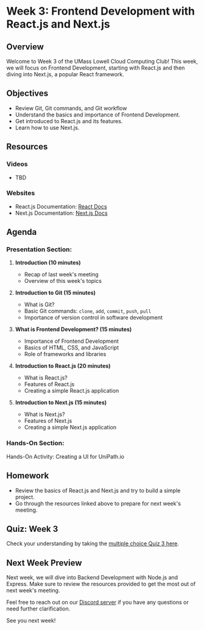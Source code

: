 # Week 3: Frontend Development with React.js and Next.js

## Overview

Welcome to Week 3 of the UMass Lowell Cloud Computing Club! This week, we will focus on Frontend Development, starting with React.js and then diving into Next.js, a popular React framework.

## Objectives

- Review Git, Git commands, and Git workflow
- Understand the basics and importance of Frontend Development.
- Get introduced to React.js and its features.
- Learn how to use Next.js.

## Resources

### Videos

- TBD

### Websites

- React.js Documentation: [React Docs](https://react.dev/learn)
- Next.js Documentation: [Next.js Docs](https://nextjs.org/docs)

## Agenda

### Presentation Section:

1. **Introduction (10 minutes)**
    - Recap of last week's meeting
    - Overview of this week's topics

2. **Introduction to Git (15 minutes)**
    - What is Git?
    - Basic Git commands: `clone`, `add`, `commit`, `push`, `pull`
    - Importance of version control in software development

3. **What is Frontend Development? (15 minutes)**
    - Importance of Frontend Development
    - Basics of HTML, CSS, and JavaScript
    - Role of frameworks and libraries

4. **Introduction to React.js (20 minutes)**
    - What is React.js?
    - Features of React.js
    - Creating a simple React.js application

5. **Introduction to Next.js (15 minutes)**
    - What is Next.js?
    - Features of Next.js
    - Creating a simple Next.js application

### Hands-On Section:

Hands-On Activity: Creating a UI for UniPath.io

## Homework

- Review the basics of React.js and Next.js and try to build a simple project.
- Go through the resources linked above to prepare for next week's meeting.

## Quiz: Week 3

Check your understanding by taking the [multiple choice Quiz 3 here](./Quiz%203.md).

## Next Week Preview

Next week, we will dive into Backend Development with Node.js and Express. Make sure to review the resources provided to get the most out of next week's meeting.

Feel free to reach out on our [Discord server](https://discord.gg/WC2NdqYtDt) if you have any questions or need further clarification.

See you next week!
